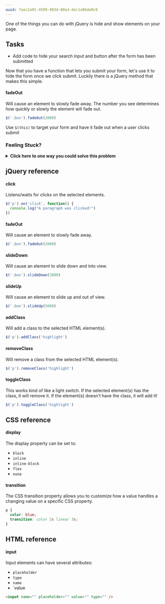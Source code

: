 ```yaml
---
uuid: 7aac2a91-4509-403d-80a3-dec1a9bda0c0
---
```


One of the things you can do with jQuery is hide and show elements on your page.

## Tasks

- Add code to hide your search input and button after the form has been submitted

Now that you have a function that lets you submit your form, let's use it to hide the form once we click submit. Luckily there is a jQuery method that makes this simple. 

#### fadeOut

Will cause an element to slowly fade away. The number you see determines how quickly or slowly the element will fade out.

```javascript
$('.box').fadeOut(2000)
```
Use `$(this)` to target your form and have it fade out when a user clicks submit


### Feeling Stuck?

<details>
  <summary><strong>Click here to one way you could solve this problem</strong></summary>
  It's important to note that when it comes to coding there are many ways to reach the same result, this is just one of them! 

  ```javascript
    $('form').on('submit', function(event) {
      event.preventDefault()
      $(this).fadeOut(2000) 
    })
  ```
</details>


## jQuery reference

#### click

Listens/waits for clicks on the selected elements.

```javascript
$('p').on('click', function() {
  console.log("A paragraph was clicked!")
})
```

#### fadeOut

Will cause an element to slowly fade away.

```javascript
$('.box').fadeOut(2000)
```

#### slideDown

Will cause an element to slide down and into view.

```javascript
$('.box').slideDown(3000)
```

#### slideUp

Will cause an element to slide up and out of view.

```javascript
$('.box').slideUp(5000)
```

#### addClass

Will add a class to the selected HTML element(s).

```javascript
$('p').addClass('highlight')
```

#### removeClass

Will remove a class from the selected HTML element(s).

```javascript
$('p').removeClass('highlight')
```

#### toggleClass

This works kind of like a light switch. If the selected element(s) has the class, it will remove it. If the element(s) doesn't have the class, it will add it!

```javascript
$('p').toggleClass('highlight')
```

## CSS reference

#### display

The display property can be set to:

- `block`
- `inline`
- `inline-block`
- `flex`
- `none`

#### transition

The CSS transition property allows you to customize how a value handles a changing value on a specific CSS property.

```css
p {
  color: blue;
  transition: color 2s linear 3s;
}
```

## HTML reference

#### input

Input elements can have several attributes:

- `placeholder`
- `type`
- `name`
- `value

```html
<input name="" placeholder="" value="" type="" />
```
